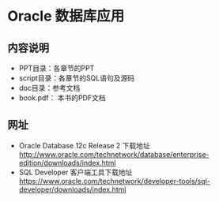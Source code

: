# Oracle 数据库应用

## 内容说明

- PPT目录：各章节的PPT
- script目录：各章节的SQL语句及源码
- doc目录：参考文档
- book.pdf： 本书的PDF文档

## 网址
- Oracle Database 12c Release 2 下载地址
    http://www.oracle.com/technetwork/database/enterprise-edition/downloads/index.html
- SQL Developer 客户端工具下载地址
    https://www.oracle.com/technetwork/developer-tools/sql-developer/downloads/index.html